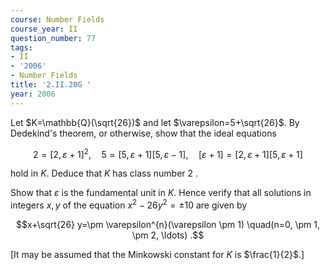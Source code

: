 ```yaml
---
course: Number Fields
course_year: II
question_number: 77
tags:
- II
- '2006'
- Number Fields
title: '2.II.20G '
year: 2006
---
```



Let $K=\mathbb{Q}(\sqrt{26})$ and let $\varepsilon=5+\sqrt{26}$. By Dedekind's theorem, or otherwise, show that the ideal equations

$$2=[2, \varepsilon+1]^{2}, \quad 5=[5, \varepsilon+1][5, \varepsilon-1], \quad[\varepsilon+1]=[2, \varepsilon+1][5, \varepsilon+1]$$

hold in $K$. Deduce that $K$ has class number 2 .

Show that $\varepsilon$ is the fundamental unit in $K$. Hence verify that all solutions in integers $x, y$ of the equation $x^{2}-26 y^{2}=\pm 10$ are given by

$$x+\sqrt{26} y=\pm \varepsilon^{n}(\varepsilon \pm 1) \quad(n=0, \pm 1, \pm 2, \ldots) .$$

[It may be assumed that the Minkowski constant for $K$ is $\frac{1}{2}$.]